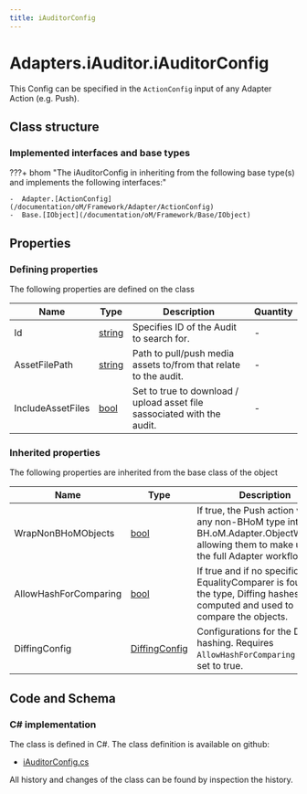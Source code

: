 ```yaml
---
title: iAuditorConfig
---
```


# Adapters.iAuditor.iAuditorConfig

This Config can be specified in the `ActionConfig` input of any Adapter Action (e.g. Push).

## Class structure

### Implemented interfaces and base types

???+ bhom "The iAuditorConfig in inheriting from the following base type(s) and implements the following interfaces:"

    -  Adapter.[ActionConfig](/documentation/oM/Framework/Adapter/ActionConfig)
    -  Base.[IObject](/documentation/oM/Framework/Base/IObject)


## Properties



### Defining properties

The following properties are defined on the class

| Name             | Type             | Description      | Quantity         |
|------------------|------------------|------------------|------------------|
| Id | [string](https://learn.microsoft.com/en-us/dotnet/api/System.String?view=netstandard-2.0) | Specifies ID of the Audit to search for. | - |
| AssetFilePath | [string](https://learn.microsoft.com/en-us/dotnet/api/System.String?view=netstandard-2.0) | Path to pull/push media assets to/from that relate to the audit. | - |
| IncludeAssetFiles | [bool](https://learn.microsoft.com/en-us/dotnet/api/System.Boolean?view=netstandard-2.0) | Set to true to download / upload asset file sassociated with the audit. | - |


### Inherited properties
The following properties are inherited from the base class of the object

| Name             | Type             | Description      | Quantity         |
|------------------|------------------|------------------|------------------|
| WrapNonBHoMObjects | [bool](https://learn.microsoft.com/en-us/dotnet/api/System.Boolean?view=netstandard-2.0) | If true, the Push action wraps any non-BHoM type into a BH.oM.Adapter.ObjectWrapper, allowing them to make use of the full Adapter workflow. | - |
| AllowHashForComparing | [bool](https://learn.microsoft.com/en-us/dotnet/api/System.Boolean?view=netstandard-2.0) | If true and if no specific EqualityComparer is found for the type, Diffing hashes are computed and used to compare the objects. | - |
| DiffingConfig | [DiffingConfig](/documentation/oM/Framework/Diffing/DiffingConfig) | Configurations for the Diffing hashing. Requires `AllowHashForComparing` to be set to true. | - |


## Code and Schema

### C# implementation

The class is defined in C#. The class definition is available on github:

- [iAuditorConfig.cs](https://github.com/BHoM/iAuditor_Toolkit/blob/develop/iAuditor_oM/Adapter/iAuditorConfig.cs)

All history and changes of the class can be found by inspection the history.
